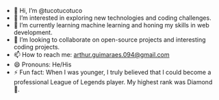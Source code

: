 - 👋 Hi, I’m @tucotucotuco
- 👀 I’m interested in exploring new technologies and coding challenges.
- 🌱 I’m currently learning machine learning and honing my skills in web development.
- 💞️ I’m looking to collaborate on open-source projects and interesting coding projects.
- 📫 How to reach me: arthur.guimaraes.094@gmail.com
- 😄 Pronouns: He/His
- ⚡ Fun fact: When I was younger, I truly believed that I could become a professional League of Legends player. My highest rank was Diamond 🤡.


<!---
tucotucotuco/tucotucotuco is a ✨ special ✨ repository because its `README.md` (this file) appears on your GitHub profile.
You can click the Preview link to take a look at your changes.
--->
